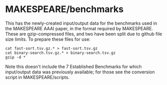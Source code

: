 # MAKESPEARE/benchmarks

This has the newly-created input/output data for the benchmarks used in the MAKESPEARE AAAI paper, in the format required by MAKESPEARE.  These are gzip-compressed files, and two have been split due to github file size limits.  To prepare these files for use:

```
cat fast-sort.tsv.gz.* > fast-sort.tsv.gz
cat binary-search.tsv.gz.* > binary-search.tsv.gz
gzip -d *
```

Note this doesn't include the 7 Established Benchmarks for which input/output data was previously available; for those see the conversion script in MAKESPEARE/scripts.  
